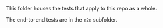 This folder houses the tests that apply to this repo as a whole.

The end-to-end tests are in the `e2e` subfolder.